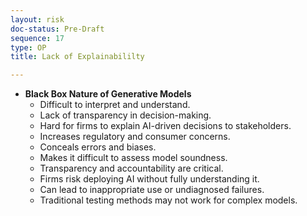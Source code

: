 ```yaml
---
layout: risk
doc-status: Pre-Draft
sequence: 17
type: OP
title: Lack of Explainabililty

---
```


- **Black Box Nature of Generative Models**  
  - Difficult to interpret and understand.  
  - Lack of transparency in decision-making.  
  - Hard for firms to explain AI-driven decisions to stakeholders.  
  - Increases regulatory and consumer concerns.  
  - Conceals errors and biases.  
  - Makes it difficult to assess model soundness.  
  - Transparency and accountability are critical.  
  - Firms risk deploying AI without fully understanding it.  
  - Can lead to inappropriate use or undiagnosed failures.  
  - Traditional testing methods may not work for complex models.
  
